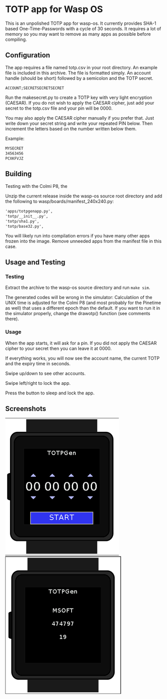 # TOTP app for Wasp OS
This is an unpolished TOTP app for wasp-os. It currently provides SHA-1 based
One-Time-Passwords with a cycle of 30 seconds. It requires a lot of memory so
you may want to remove as many apps as possible before compiling.

## Configuration
The app requires a file named totp.csv in your root directory. An example file
is included in this archive. The file is formatted simply. An account handle
(should be short) followed by a semicolon and the TOTP secret.

    ACCOUNT;SECRETSECRETSECRET

Run the makesecret.py to create a TOTP key with very light encryption (CAESAR).
If you do not wish to apply the CAESAR cipher, just add your secret to the
totp.csv file and your pin will be 0000. 

You may also apply the CAESAR cipher manually if you prefer that. Just write down
your secret string and write your repeated PIN below. Then increment the letters
based on the number written below them. 

Example:

    MYSECRET
    34563456
    PCXKFVJZ

## Building
Testing with the Colmi P8, the 

Unzip the current release inside the wasp-os source root directory and add the following to
wasp/boards/manifest_240x240.py:

    'apps/totpgenapp.py', 
    'totp/__init__.py', 
    'totp/sha1.py', 
    'totp/base32.py',
    
You will likely run into compilation errors if you have many other apps frozen into the image.
Remove unneeded apps from the manifest file in this case.

## Usage and Testing
### Testing
Extract the archive to the wasp-os source directory and run `make sim`.

The generated codes will be wrong in the simulator: Calculatiion of the UNIX
time is adjusted for the Colmi P8 (and most probably for the Pinetime as well)
that uses a different epoch than the default. If you want to run it in the
simulator properly, change the drawotp() function (see comments there).

### Usage
When the app starts, it will ask for a pin. If you did not apply the CAESAR cipher to your 
secret then you can leave it at 0000.

If everything works, you will now see the account name, the current TOTP and the expiry time in seconds.

Swipe up/down to see other accounts.

Swipe left/right to lock the app.

Press the button to sleep and lock the app.

## Screenshots

![Screenshot of PIN entry screen](https://github.com/plan5/waspos-totpgenapp/blob/main/p8totp_pin.png?raw=true)
![Screenshot of TOTP screen](https://github.com/plan5/waspos-totpgenapp/blob/main/p8totp_totp.png?raw=true)
